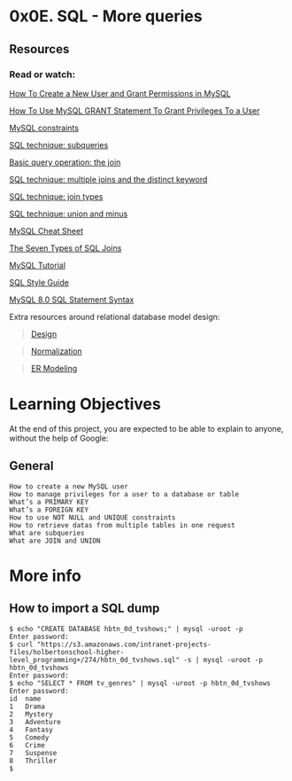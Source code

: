 # 0x0E. SQL - More queries

## Resources
### Read or watch:

[How To Create a New User and Grant Permissions in MySQL](https://intranet.alxswe.com/rltoken/RniBKj48bnIN8xpXhGl1yA)

[How To Use MySQL GRANT Statement To Grant Privileges To a User](https://intranet.alxswe.com/rltoken/FIiEIvA6IN_hSKM5TvgyxQ)

[MySQL constraints](https://intranet.alxswe.com/rltoken/LrovGa6N-OE2ID_tpWZRaQ)

[SQL technique: subqueries](https://intranet.alxswe.com/rltoken/kR71h5zjkPtx4kBoVf7q0g)

[Basic query operation: the join](https://intranet.alxswe.com/rltoken/rNMJeQ1jbNTCljbvCSjf6w)

[SQL technique: multiple joins and the distinct keyword](https://intranet.alxswe.com/rltoken/HhZ6TJ1q5S0aR4lhfpKdOQ)

[SQL technique: join types](https://intranet.alxswe.com/rltoken/T6FZUQdsMzr8hgNInBzudA)

[SQL technique: union and minus](https://intranet.alxswe.com/rltoken/Nd-sdM8QUpf0YKIlXzVv4w)

[MySQL Cheat Sheet](https://intranet.alxswe.com/rltoken/iSNyinU6SPWTGDUWMmcRkg)

[The Seven Types of SQL Joins](https://intranet.alxswe.com/rltoken/-plhBsra0N7BOuFoEg--zg)

[MySQL Tutorial](https://intranet.alxswe.com/rltoken/I4Lws_eQrIrNTbkZvvk-oQ)

[SQL Style Guide](https://intranet.alxswe.com/rltoken/051eAEP_rePBU7jeh879GA)

[MySQL 8.0 SQL Statement Syntax](https://intranet.alxswe.com/rltoken/YavbYiraYFr8oTukT_N6eQ)

Extra resources around relational database model design:

>[Design](https://intranet.alxswe.com/rltoken/EWLRPeqr5sQ9AqfoG_KXxw)

>[Normalization](https://intranet.alxswe.com/rltoken/mqBhYoSYbhH5ZZrhDcY0kA)

>[ER Modeling](https://intranet.alxswe.com/rltoken/R0exkJmf-2ddKjGfa8D0dA)

# Learning Objectives
At the end of this project, you are expected to be able to explain to anyone, without the help of Google:

## General
    How to create a new MySQL user
    How to manage privileges for a user to a database or table
    What’s a PRIMARY KEY
    What’s a FOREIGN KEY
    How to use NOT NULL and UNIQUE constraints
    How to retrieve datas from multiple tables in one request
    What are subqueries
    What are JOIN and UNION


# More info

## How to import a SQL dump
    $ echo "CREATE DATABASE hbtn_0d_tvshows;" | mysql -uroot -p
    Enter password: 
    $ curl "https://s3.amazonaws.com/intranet-projects-files/holbertonschool-higher-level_programming+/274/hbtn_0d_tvshows.sql" -s | mysql -uroot -p hbtn_0d_tvshows
    Enter password: 
    $ echo "SELECT * FROM tv_genres" | mysql -uroot -p hbtn_0d_tvshows
    Enter password: 
    id  name
    1   Drama
    2   Mystery
    3   Adventure
    4   Fantasy
    5   Comedy
    6   Crime
    7   Suspense
    8   Thriller
    $
